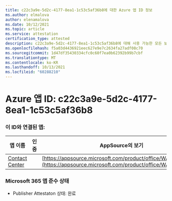 ```yaml
---
title: c22c3a9e-5d2c-4177-8ea1-1c53c5af36b8에 대한 Azure 앱 ID 정보
ms.author: elmalova
author: elenamalova
ms.date: 10/12/2021
ms.topic: article
ms.service: attestation
certification_type: attested
description: c22c3a9e-5d2c-4177-8ea1-1c53c5af36b8에 대해 사용 가능한 모든 보안 및 규정 준수 정보입니다.
ms.openlocfilehash: f5a03d4436921eec627e9e7c2634fa27adf08c70
ms.sourcegitcommit: 1d47df35430334cfc0c60f7ea0b62392b99b7cbf
ms.translationtype: MT
ms.contentlocale: ko-KR
ms.lasthandoff: 10/13/2021
ms.locfileid: "60288210"
---
```

# <a name="azure-app-id-c22c3a9e-5d2c-4177-8ea1-1c53c5af36b8"></a>Azure 앱 ID: c22c3a9e-5d2c-4177-8ea1-1c53c5af36b8


### <a name="apps-associated-with-this-id"></a>이 ID와 연결된 앱:
| **앱 이름** | **인증** | **AppSource의 보기** |
|--------------|---------------|-----------------------|
| [Contact Center](https://docs.microsoft.com/microsoft-365-app-certification/forward/WA200001428) |  | [https://appsource.microsoft.com/product/office/WA200001428](https://appsource.microsoft.com/product/office/WA200001428) |

### <a name="microsoft-365-app-compliance-status"></a>Microsoft 365 앱 준수 상태
- Publisher Attestaton 상태: 완료

